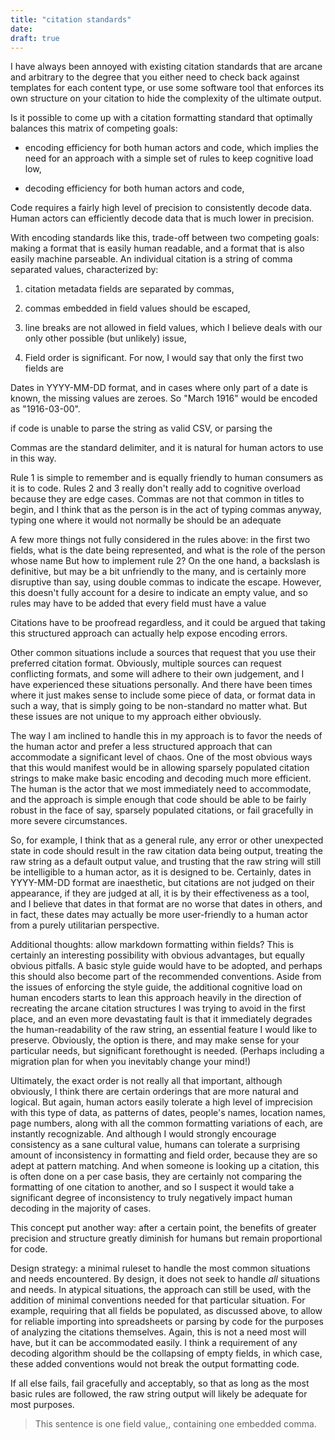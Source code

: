 ```yaml
---
title: "citation standards"
date: 
draft: true
---
```


I have always been annoyed with existing citation standards that are arcane and arbitrary to the degree that you either need to check back against templates for each content type, or use some software tool that enforces its own structure on your citation to hide the complexity of the ultimate output.  

Is it possible to come up with a citation formatting standard that optimally balances this matrix of competing goals:

  - encoding efficiency for both human actors and code, which implies the need for an approach with a simple set of rules to keep cognitive load low,

  - decoding efficiency for both human actors and code, 

Code requires a fairly high level of precision to consistently decode data. Human actors can efficiently decode data that is much lower in precision.

With encoding standards like this, trade-off between two competing goals: making a format that is easily human readable, and a format that is also easily machine parseable.
An individual citation is a string of comma separated values, characterized by:

  1. citation metadata fields are separated by commas,

  2. commas embedded in field values should be escaped,

  3. line breaks are not allowed in field values, which I believe deals with our only other possible (but unlikely) issue,

  4. Field order is significant. For now, I would say that only the first two fields are 

Dates in YYYY-MM-DD format, and in cases where only part of a date is known, the missing values are zeroes. So "March 1916" would be encoded as "1916-03-00".



  if code is unable to parse the string as valid CSV, or parsing the 

Commas are the standard delimiter, and it is natural for human actors to use in this way.

Rule 1 is simple to remember and is equally friendly to human consumers as it is to code. Rules 2 and 3 really don't really add to cognitive overload because they are edge cases. Commas are not that common in titles to begin, and I think that as the person is in the act of typing commas anyway, typing one where it would not normally be should be an adequate 

A few more things not fully considered in the rules above: in the first two fields, what is the date being represented, and what is the role of the person whose name
But how to implement rule 2? On the one hand, a backslash is definitive, but may be a bit unfriendly to the many, and is certainly more disruptive than say, using double commas to indicate the escape. However, this doesn't fully account for a desire to indicate an empty value, and so rules may have to be added that every field must have a value

Citations have to be proofread regardless, and it could be argued that taking this structured approach can actually help expose encoding errors. 

Other common situations include a sources that request that you use their preferred citation format. Obviously, multiple sources can request conflicting formats, and some will adhere to their own judgement, and I have experienced these situations personally. And there have been times where it just makes sense to include some piece of data, or format data in such a way, that is simply going to be non-standard no matter what. But these issues are not unique to my approach either obviously. 

The way I am inclined to handle this in my approach is to favor the needs of the human actor and prefer a less structured approach that can accommodate a significant level of chaos. One of the most obvious ways that this would manifest would be in allowing sparsely populated citation strings to make make basic encoding and decoding much more efficient. The human is the actor that we most immediately need to accommodate, and the approach is simple enough that code should be able to be fairly robust in the face of say, sparsely populated citations, or fail gracefully in more severe circumstances. 

So, for example, I think that as a general rule, any error or other unexpected state in code should result in the raw citation data being output, treating the raw string as a default output value, and trusting that the raw string will still be intelligible to a human actor, as it is designed to be. Certainly, dates in YYYY-MM-DD format are inaesthetic, but citations are not judged on their appearance, if they are judged at all, it is by their effectiveness as a tool, and I believe that dates in that format are no worse that dates in others, and in fact, these dates may actually be more user-friendly to a human actor from a purely utilitarian perspective.  

Additional thoughts: allow markdown formatting within fields? This is certainly an interesting possibility with obvious advantages, but equally obvious pitfalls. A basic style guide would have to be adopted, and perhaps this should also become part of the recommended conventions. Aside from the issues of enforcing the style guide, the additional cognitive load on human encoders starts to lean this approach heavily in the direction of recreating the arcane citation structures I was trying to avoid in the first place, and an even more devastating fault is that it immediately degrades the human-readability of the raw string, an essential feature I would like to preserve. Obviously, the option is there, and may make sense for your particular needs, but significant forethought is needed. (Perhaps including a migration plan for when you inevitably change your mind!) 

Ultimately, the exact order is not really all that important, although obviously, I think there are certain orderings that are more natural and logical. But again, human actors easily tolerate a high level of imprecision with this type of data, as patterns of dates, people's names, location names, page numbers, along with all the common formatting variations of each, are instantly recognizable. And although I would strongly encourage consistency as a sane cultural value, humans can tolerate a surprising amount of inconsistency in formatting and field order, because they are so adept at pattern matching. And when someone is looking up a citation, this is often done on a per case basis, they are certainly not comparing the formatting of one citation to another, and so I suspect it would take a significant degree of inconsistency to truly negatively impact human decoding in the majority of cases. 

This concept put another way: after a certain point, the benefits of greater precision and structure greatly diminish for humans but remain proportional for code. 

Design strategy: a minimal ruleset to handle the most common situations and needs encountered. By design, it does not seek to handle *all* situations and needs. In atypical situations, the approach can still be used, with the addition of minimal conventions needed for that particular situation. For example, requiring that all fields be populated, as discussed above, to allow for reliable importing into spreadsheets or parsing by code for the purposes of analyzing the citations themselves. Again, this is not a need most will have, but it can be accommodated easily. I think a requirement of any decoding algorithm should be the collapsing of empty fields, in which case, these added conventions would not break the output formatting code.

If all else fails, fail gracefully and acceptably, so that as long as the most basic rules are followed, the raw string output will likely be adequate for most purposes. 


> This sentence is one field value,, containing one embedded comma.



